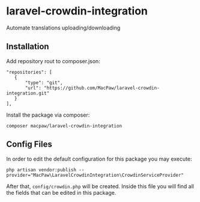 # laravel-crowdin-integration
Automate translations uploading/downloading
## Installation

Add repository rout to composer.json: 

```
"repositories": [
   {
       "type": "git",
       "url": "https://github.com/MacPaw/laravel-crowdin-integration.git"
   }
],
```

Install the package via composer:

```composer macpaw/laravel-crowdin-integration```
  
## Config Files

In order to edit the default configuration for this package you may execute:

```
php artisan vendor:publish --provider="MacPaw\LaravelCrowdinIntegration\CrowdinServiceProvider"
```

After that, `config/crowdin.php` will be created. Inside this file you will find all the fields that can be edited in this package.